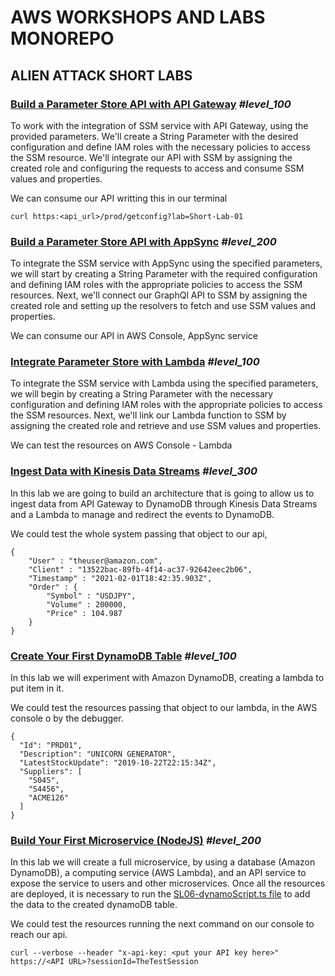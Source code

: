 # AWS WORKSHOPS AND LABS MONOREPO

## ALIEN ATTACK SHORT LABS

### [Build a Parameter Store API with API Gateway](https://catalog.us-east-1.prod.workshops.aws/workshops/3ae476e4-e66d-4e78-b22f-6190c79ddee2/en-US/aws-services/api-gateway/systems-manager-integration/) *#level_100*

To work with the integration of SSM service with API Gateway, using the provided parameters. We'll create a String Parameter with the desired configuration and define IAM roles with the necessary policies to access the SSM resource. We'll integrate our API with SSM by assigning the created role and configuring the requests to access and consume SSM values and properties.

  We can consume our API writting this in our terminal

  ```terminal
  curl https:<api_url>/prod/getconfig?lab=Short-Lab-01
  ```

### [Build a Parameter Store API with AppSync](https://catalog.us-east-1.prod.workshops.aws/workshops/3ae476e4-e66d-4e78-b22f-6190c79ddee2/en-US/aws-services/appsync/systems-manager-integration/) *#level_200*

To integrate the SSM service with AppSync using the specified parameters, we will start by creating a String Parameter with the required configuration and defining IAM roles with the appropriate policies to access the SSM resources. Next, we'll connect our GraphQl API to SSM by assigning the created role and setting up the resolvers to fetch and use SSM values and properties.

We can consume our API in AWS Console, AppSync service

### [Integrate Parameter Store with Lambda](https://catalog.us-east-1.prod.workshops.aws/workshops/3ae476e4-e66d-4e78-b22f-6190c79ddee2/en-US/aws-services/lambda/write-to-ssm/) *#level_100*

To integrate the SSM service with Lambda using the specified parameters, we will begin by creating a String Parameter with the necessary configuration and defining IAM roles with the appropriate policies to access the SSM resources. Next, we'll link our Lambda function to SSM by assigning the created role and retrieve and use SSM values and properties.

We can test the resources on AWS Console - Lambda

### [Ingest Data with Kinesis Data Streams](https://catalog.us-east-1.prod.workshops.aws/workshops/3ae476e4-e66d-4e78-b22f-6190c79ddee2/en-US/aws-services/kinesis/ingestion-to-dynamodb) *#level_300*

In this lab we are going to build an architecture that is going to allow us to ingest data from API Gateway to DynamoDB through Kinesis Data Streams and a Lambda to manage and redirect the events to DynamoDB.

We could test the whole system passing that object to our api,

```aws console
{
    "User" : "theuser@amazon.com",
    "Client" : "13522bac-89fb-4f14-ac37-92642eec2b06",
    "Timestamp" : "2021-02-01T18:42:35.903Z",
    "Order" : {
        "Symbol" : "USDJPY",
        "Volume" : 200000,
        "Price" : 104.987
    }
}
```

### [Create Your First DynamoDB Table](https://catalog.us-east-1.prod.workshops.aws/workshops/3ae476e4-e66d-4e78-b22f-6190c79ddee2/en-US/aws-services/dynamodb/my-first-table/) *#level_100*

In this lab we will experiment with Amazon DynamoDB, creating a lambda to put item in it.

We could test the resources passing that object to our lambda, in the AWS console o by the debugger.

```event
{
  "Id": "PRD01",
  "Description": "UNICORN GENERATOR",
  "LatestStockUpdate": "2019-10-22T22:15:34Z",
  "Suppliers": [
    "S045",
    "S4456",
    "ACME126"
  ]
}
```

### [Build Your First Microservice (NodeJS)](https://catalog.us-east-1.prod.workshops.aws/workshops/3ae476e4-e66d-4e78-b22f-6190c79ddee2/en-US/architecture-samples/full-microservice/) *#level_200*

In this lab we will create a full microservice, by using a database (Amazon DynamoDB), a computing service (AWS Lambda), and an API service to expose the service to users and other microservices.
Once all the resources are deployed, it is necessary to run the [SL06-dynamoScript.ts file](.\alien-attack\short-labs\src\SL06-dynamoScript.ts) to add the data to the created dynamoDB table.

We could test the resources running the next command on our console to reach our api.

```terminal
curl --verbose --header "x-api-key: <put your API key here>" https://<API URL>?sessionId=TheTestSession
```
